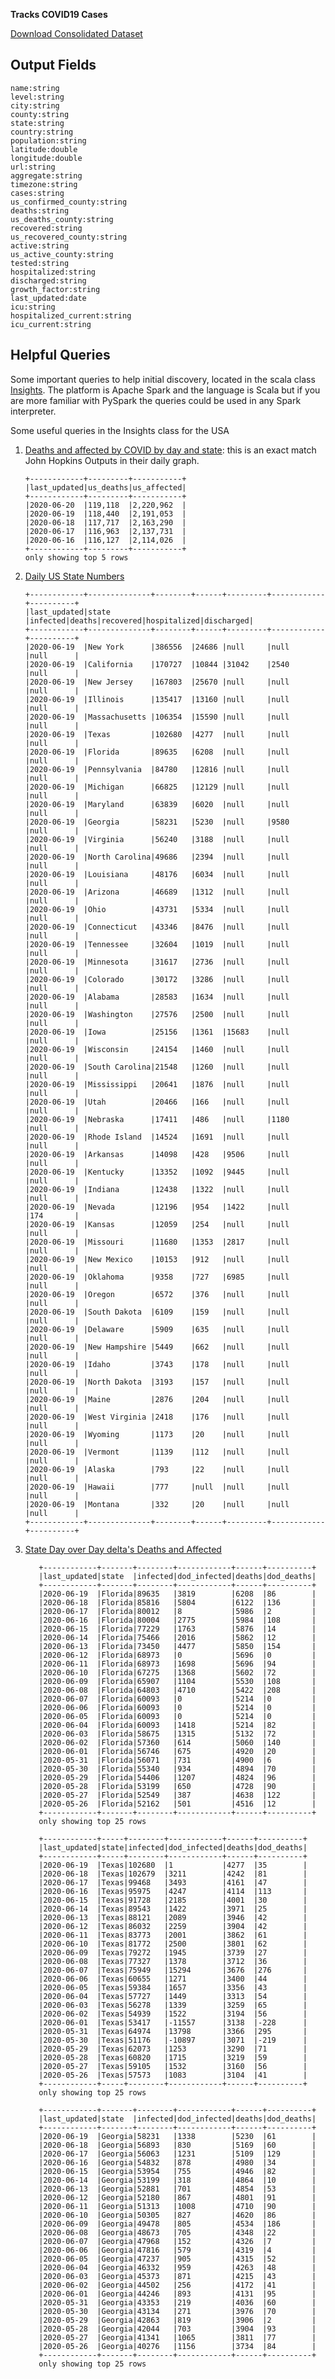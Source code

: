 **Tracks COVID19 Cases**

[Download Consolidated Dataset](https://poly-testing.s3-us-west-2.amazonaws.com/covid/combined/covid19_combined.gz)

Output Fields
-
    name:string
    level:string
    city:string
    county:string
    state:string
    country:string
    population:string
    latitude:double
    longitude:double
    url:string
    aggregate:string
    timezone:string
    cases:string
    us_confirmed_county:string
    deaths:string
    us_deaths_county:string
    recovered:string
    us_recovered_county:string
    active:string
    us_active_county:string
    tested:string
    hospitalized:string
    discharged:string
    growth_factor:string
    last_updated:date
    icu:string
    hospitalized_current:string
    icu_current:string


Helpful Queries
-

Some important queries to help initial discovery, located in the scala class [Insights](https://github.com/polyglotDataNerd/poly-spark-covid/blob/master/src/main/scala/com/poly/covid/sql/Insights.scala). The platform is Apache Spark and the language is Scala but if you are more familiar with PySpark the queries could be used in any Spark interpreter.  

Some useful queries in the Insights class for the USA

 1. [Deaths and affected by COVID by day and state](https://github.com/polyglotDataNerd/poly-spark-covid/blob/master/src/main/scala/com/poly/covid/sql/Insights.scala#L45): this is an exact match John Hopkins Outputs in their daily graph. 
    
        +------------+---------+-----------+
        |last_updated|us_deaths|us_affected|
        +------------+---------+-----------+
        |2020-06-20  |119,118  |2,220,962  |
        |2020-06-19  |118,440  |2,191,053  |
        |2020-06-18  |117,717  |2,163,290  |
        |2020-06-17  |116,963  |2,137,731  |
        |2020-06-16  |116,127  |2,114,026  |
        +------------+---------+-----------+
        only showing top 5 rows

 2. [Daily US State Numbers](https://github.com/polyglotDataNerd/poly-spark-covid/blob/master/src/main/scala/com/poly/covid/sql/Insights.scala#L57)
 
        +------------+--------------+--------+------+---------+------------+----------+
        |last_updated|state         |infected|deaths|recovered|hospitalized|discharged|
        +------------+--------------+--------+------+---------+------------+----------+
        |2020-06-19  |New York      |386556  |24686 |null     |null        |null      |
        |2020-06-19  |California    |170727  |10844 |31042    |2540        |null      |
        |2020-06-19  |New Jersey    |167803  |25670 |null     |null        |null      |
        |2020-06-19  |Illinois      |135417  |13160 |null     |null        |null      |
        |2020-06-19  |Massachusetts |106354  |15590 |null     |null        |null      |
        |2020-06-19  |Texas         |102680  |4277  |null     |null        |null      |
        |2020-06-19  |Florida       |89635   |6208  |null     |null        |null      |
        |2020-06-19  |Pennsylvania  |84780   |12816 |null     |null        |null      |
        |2020-06-19  |Michigan      |66825   |12129 |null     |null        |null      |
        |2020-06-19  |Maryland      |63839   |6020  |null     |null        |null      |
        |2020-06-19  |Georgia       |58231   |5230  |null     |9580        |null      |
        |2020-06-19  |Virginia      |56240   |3188  |null     |null        |null      |
        |2020-06-19  |North Carolina|49686   |2394  |null     |null        |null      |
        |2020-06-19  |Louisiana     |48176   |6034  |null     |null        |null      |
        |2020-06-19  |Arizona       |46689   |1312  |null     |null        |null      |
        |2020-06-19  |Ohio          |43731   |5334  |null     |null        |null      |
        |2020-06-19  |Connecticut   |43346   |8476  |null     |null        |null      |
        |2020-06-19  |Tennessee     |32604   |1019  |null     |null        |null      |
        |2020-06-19  |Minnesota     |31617   |2736  |null     |null        |null      |
        |2020-06-19  |Colorado      |30172   |3286  |null     |null        |null      |
        |2020-06-19  |Alabama       |28583   |1634  |null     |null        |null      |
        |2020-06-19  |Washington    |27576   |2500  |null     |null        |null      |
        |2020-06-19  |Iowa          |25156   |1361  |15683    |null        |null      |
        |2020-06-19  |Wisconsin     |24154   |1460  |null     |null        |null      |
        |2020-06-19  |South Carolina|21548   |1260  |null     |null        |null      |
        |2020-06-19  |Mississippi   |20641   |1876  |null     |null        |null      |
        |2020-06-19  |Utah          |20466   |166   |null     |null        |null      |
        |2020-06-19  |Nebraska      |17411   |486   |null     |1180        |null      |
        |2020-06-19  |Rhode Island  |14524   |1691  |null     |null        |null      |
        |2020-06-19  |Arkansas      |14098   |428   |9506     |null        |null      |
        |2020-06-19  |Kentucky      |13352   |1092  |9445     |null        |null      |
        |2020-06-19  |Indiana       |12438   |1322  |null     |null        |null      |
        |2020-06-19  |Nevada        |12196   |954   |1422     |null        |174       |
        |2020-06-19  |Kansas        |12059   |254   |null     |null        |null      |
        |2020-06-19  |Missouri      |11680   |1353  |2817     |null        |null      |
        |2020-06-19  |New Mexico    |10153   |912   |null     |null        |null      |
        |2020-06-19  |Oklahoma      |9358    |727   |6985     |null        |null      |
        |2020-06-19  |Oregon        |6572    |376   |null     |null        |null      |
        |2020-06-19  |South Dakota  |6109    |159   |null     |null        |null      |
        |2020-06-19  |Delaware      |5909    |635   |null     |null        |null      |
        |2020-06-19  |New Hampshire |5449    |662   |null     |null        |null      |
        |2020-06-19  |Idaho         |3743    |178   |null     |null        |null      |
        |2020-06-19  |North Dakota  |3193    |157   |null     |null        |null      |
        |2020-06-19  |Maine         |2876    |204   |null     |null        |null      |
        |2020-06-19  |West Virginia |2418    |176   |null     |null        |null      |
        |2020-06-19  |Wyoming       |1173    |20    |null     |null        |null      |
        |2020-06-19  |Vermont       |1139    |112   |null     |null        |null      |
        |2020-06-19  |Alaska        |793     |22    |null     |null        |null      |
        |2020-06-19  |Hawaii        |777     |null  |null     |null        |null      |
        |2020-06-19  |Montana       |332     |20    |null     |null        |null      |
        +------------+--------------+--------+------+---------+------------+----------+

  3. [State Day over Day delta's Deaths and Affected](https://github.com/polyglotDataNerd/poly-spark-covid/blob/master/src/main/scala/com/poly/covid/sql/Insights.scala#L92)

            +------------+-------+--------+------------+------+----------+
            |last_updated|state  |infected|dod_infected|deaths|dod_deaths|
            +------------+-------+--------+------------+------+----------+
            |2020-06-19  |Florida|89635   |3819        |6208  |86        |
            |2020-06-18  |Florida|85816   |5804        |6122  |136       |
            |2020-06-17  |Florida|80012   |8           |5986  |2         |
            |2020-06-16  |Florida|80004   |2775        |5984  |108       |
            |2020-06-15  |Florida|77229   |1763        |5876  |14        |
            |2020-06-14  |Florida|75466   |2016        |5862  |12        |
            |2020-06-13  |Florida|73450   |4477        |5850  |154       |
            |2020-06-12  |Florida|68973   |0           |5696  |0         |
            |2020-06-11  |Florida|68973   |1698        |5696  |94        |
            |2020-06-10  |Florida|67275   |1368        |5602  |72        |
            |2020-06-09  |Florida|65907   |1104        |5530  |108       |
            |2020-06-08  |Florida|64803   |4710        |5422  |208       |
            |2020-06-07  |Florida|60093   |0           |5214  |0         |
            |2020-06-06  |Florida|60093   |0           |5214  |0         |
            |2020-06-05  |Florida|60093   |0           |5214  |0         |
            |2020-06-04  |Florida|60093   |1418        |5214  |82        |
            |2020-06-03  |Florida|58675   |1315        |5132  |72        |
            |2020-06-02  |Florida|57360   |614         |5060  |140       |
            |2020-06-01  |Florida|56746   |675         |4920  |20        |
            |2020-05-31  |Florida|56071   |731         |4900  |6         |
            |2020-05-30  |Florida|55340   |934         |4894  |70        |
            |2020-05-29  |Florida|54406   |1207        |4824  |96        |
            |2020-05-28  |Florida|53199   |650         |4728  |90        |
            |2020-05-27  |Florida|52549   |387         |4638  |122       |
            |2020-05-26  |Florida|52162   |501         |4516  |12        |
            +------------+-------+--------+------------+------+----------+
            only showing top 25 rows
            
            +------------+-----+--------+------------+------+----------+
            |last_updated|state|infected|dod_infected|deaths|dod_deaths|
            +------------+-----+--------+------------+------+----------+
            |2020-06-19  |Texas|102680  |1           |4277  |35        |
            |2020-06-18  |Texas|102679  |3211        |4242  |81        |
            |2020-06-17  |Texas|99468   |3493        |4161  |47        |
            |2020-06-16  |Texas|95975   |4247        |4114  |113       |
            |2020-06-15  |Texas|91728   |2185        |4001  |30        |
            |2020-06-14  |Texas|89543   |1422        |3971  |25        |
            |2020-06-13  |Texas|88121   |2089        |3946  |42        |
            |2020-06-12  |Texas|86032   |2259        |3904  |42        |
            |2020-06-11  |Texas|83773   |2001        |3862  |61        |
            |2020-06-10  |Texas|81772   |2500        |3801  |62        |
            |2020-06-09  |Texas|79272   |1945        |3739  |27        |
            |2020-06-08  |Texas|77327   |1378        |3712  |36        |
            |2020-06-07  |Texas|75949   |15294       |3676  |276       |
            |2020-06-06  |Texas|60655   |1271        |3400  |44        |
            |2020-06-05  |Texas|59384   |1657        |3356  |43        |
            |2020-06-04  |Texas|57727   |1449        |3313  |54        |
            |2020-06-03  |Texas|56278   |1339        |3259  |65        |
            |2020-06-02  |Texas|54939   |1522        |3194  |56        |
            |2020-06-01  |Texas|53417   |-11557      |3138  |-228      |
            |2020-05-31  |Texas|64974   |13798       |3366  |295       |
            |2020-05-30  |Texas|51176   |-10897      |3071  |-219      |
            |2020-05-29  |Texas|62073   |1253        |3290  |71        |
            |2020-05-28  |Texas|60820   |1715        |3219  |59        |
            |2020-05-27  |Texas|59105   |1532        |3160  |56        |
            |2020-05-26  |Texas|57573   |1083        |3104  |41        |
            +------------+-----+--------+------------+------+----------+
            only showing top 25 rows
            
            +------------+-------+--------+------------+------+----------+
            |last_updated|state  |infected|dod_infected|deaths|dod_deaths|
            +------------+-------+--------+------------+------+----------+
            |2020-06-19  |Georgia|58231   |1338        |5230  |61        |
            |2020-06-18  |Georgia|56893   |830         |5169  |60        |
            |2020-06-17  |Georgia|56063   |1231        |5109  |129       |
            |2020-06-16  |Georgia|54832   |878         |4980  |34        |
            |2020-06-15  |Georgia|53954   |755         |4946  |82        |
            |2020-06-14  |Georgia|53199   |318         |4864  |10        |
            |2020-06-13  |Georgia|52881   |701         |4854  |53        |
            |2020-06-12  |Georgia|52180   |867         |4801  |91        |
            |2020-06-11  |Georgia|51313   |1008        |4710  |90        |
            |2020-06-10  |Georgia|50305   |827         |4620  |86        |
            |2020-06-09  |Georgia|49478   |805         |4534  |186       |
            |2020-06-08  |Georgia|48673   |705         |4348  |22        |
            |2020-06-07  |Georgia|47968   |152         |4326  |7         |
            |2020-06-06  |Georgia|47816   |579         |4319  |4         |
            |2020-06-05  |Georgia|47237   |905         |4315  |52        |
            |2020-06-04  |Georgia|46332   |959         |4263  |48        |
            |2020-06-03  |Georgia|45373   |871         |4215  |43        |
            |2020-06-02  |Georgia|44502   |256         |4172  |41        |
            |2020-06-01  |Georgia|44246   |893         |4131  |95        |
            |2020-05-31  |Georgia|43353   |219         |4036  |60        |
            |2020-05-30  |Georgia|43134   |271         |3976  |70        |
            |2020-05-29  |Georgia|42863   |819         |3906  |2         |
            |2020-05-28  |Georgia|42044   |703         |3904  |93        |
            |2020-05-27  |Georgia|41341   |1065        |3811  |77        |
            |2020-05-26  |Georgia|40276   |1156        |3734  |84        |
            +------------+-------+--------+------------+------+----------+
            only showing top 25 rows